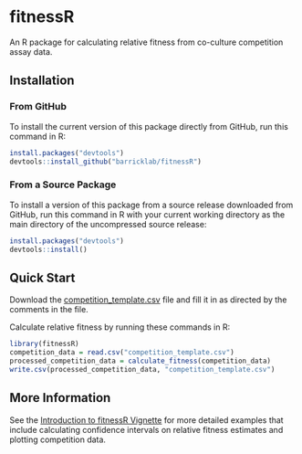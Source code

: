 # fitnessR
An R package for calculating relative fitness from co-culture competition assay data.


## Installation

### From GitHub

To install the current version of this package directly from GitHub, run this command in R:
```R
install.packages("devtools")
devtools::install_github("barricklab/fitnessR")
```

### From a Source Package

To install a version of this package from a source release downloaded from GitHub, run this 
command in R with your current working directory as the main directory of the uncompressed source release:

```R
install.packages("devtools")
devtools::install()
```

## Quick Start

Download the [competition_template.csv](data-raw/competition_template.csv) file and fill it in as directed by the comments in the file.

Calculate relative fitness by running these commands in R:
```R
library(fitnessR)
competition_data = read.csv("competition_template.csv")
processed_competition_data = calculate_fitness(competition_data)
write.csv(processed_competition_data, "competition_template.csv")
```

## More Information

See the [Introduction to fitnessR Vignette](https://htmlpreview.github.io/?https://github.com/barricklab/fitnessR/blob/main/vignettes/introduction.html) for more detailed examples that include calculating confidence intervals on relative fitness estimates and plotting competition data.
